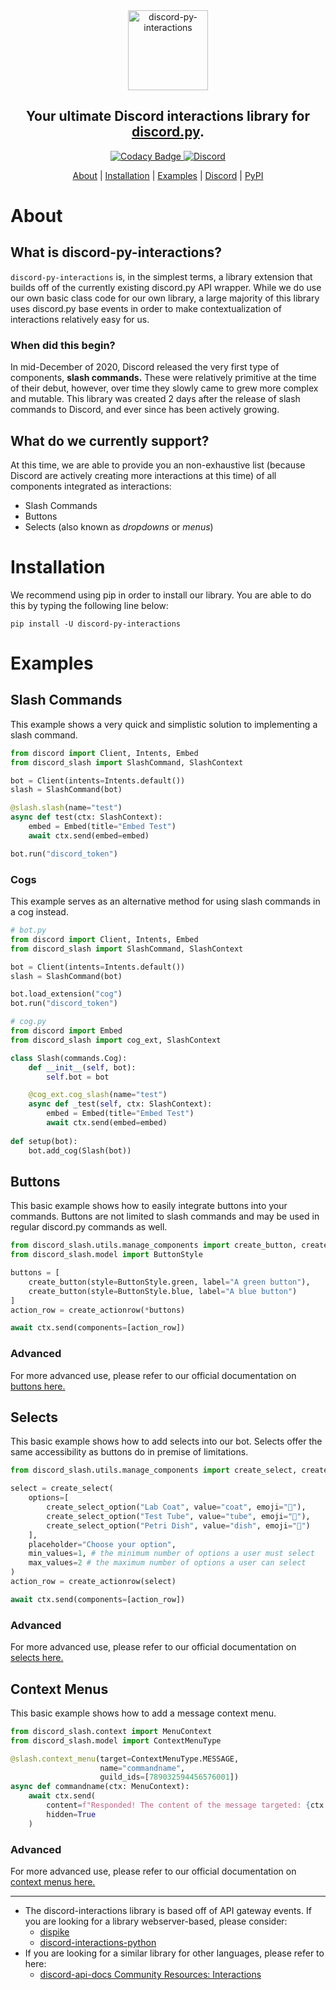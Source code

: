 <div align="center">
    <a href="https://pypi.org/project/discord-py-interactions/">
        <img src="https://raw.githubusercontent.com/muqshots/discord-py-interactions/master/.github/banner_transparent.png" alt="discord-py-interactions" height="128">
    </a>
    <h2>Your ultimate Discord interactions library for <a href="https://github.com/Rapptz/discord.py">discord.py</a>.</h2>
</div>

<div align="center">
        <a href="https://app.codacy.com/gh/eunwoo1104/discord-py-slash-command?utm_source=github.com&utm_medium=referral&utm_content=eunwoo1104/discord-py-slash-command&utm_campaign=Badge_Grade_Settings">
            <img src="https://api.codacy.com/project/badge/Grade/224bdbe58f8f43f28a093a33a7546456" alt="Codacy Badge">
        </a>
        <a href="https://discord.gg/KkgMBVuEkx">
            <img alt="Discord" src="https://img.shields.io/discord/789032594456576001">
        </a>
</div>

<p align="center">
    <a href="#about">About</a> |
    <a href="#installation">Installation</a> |
    <a href="#examples">Examples</a> |
    <a href="https://discord.gg/KkgMBVuEkx">Discord</a> |
    <a href="https://pypi.org/project/discord-py-interactions/">PyPI</a>
</p>

# About
## What is discord-py-interactions?
`discord-py-interactions` is, in the simplest terms, a library extension that builds off of the currently existing
discord.py API wrapper. While we do use our own basic class code for our own library, a large majority of
this library uses discord.py base events in order to make contextualization of interactions relatively easy
for us.

### When did this begin?
In mid-December of 2020, Discord released the very first type of components, **slash commands.** These were
relatively primitive at the time of their debut, however, over time they slowly came to grew more complex
and mutable. This library was created 2 days after the release of slash commands to Discord, and ever since
has been actively growing.

## What do we currently support?
At this time, we are able to provide you an non-exhaustive list (because Discord are actively
creating more interactions at this time) of all components integrated as interactions:

* Slash Commands
* Buttons
* Selects (also known as *dropdowns* or *menus*)

# Installation
We recommend using pip in order to install our library. You are able to do this by typing the following line below:

`pip install -U discord-py-interactions`

# Examples
## Slash Commands
This example shows a very quick and simplistic solution to implementing a slash command.

```py
from discord import Client, Intents, Embed
from discord_slash import SlashCommand, SlashContext

bot = Client(intents=Intents.default())
slash = SlashCommand(bot)

@slash.slash(name="test")
async def test(ctx: SlashContext):
    embed = Embed(title="Embed Test")
    await ctx.send(embed=embed)

bot.run("discord_token")
```

### Cogs
This example serves as an alternative method for using slash commands in a cog instead.

```py
# bot.py
from discord import Client, Intents, Embed
from discord_slash import SlashCommand, SlashContext

bot = Client(intents=Intents.default())
slash = SlashCommand(bot)

bot.load_extension("cog")
bot.run("discord_token")

# cog.py
from discord import Embed
from discord_slash import cog_ext, SlashContext

class Slash(commands.Cog):
    def __init__(self, bot):
        self.bot = bot

    @cog_ext.cog_slash(name="test")
    async def _test(self, ctx: SlashContext):
        embed = Embed(title="Embed Test")
        await ctx.send(embed=embed)
    
def setup(bot):
    bot.add_cog(Slash(bot))
```

## Buttons
This basic example shows how to easily integrate buttons into your commands. Buttons are not limited to
slash commands and may be used in regular discord.py commands as well.

```py
from discord_slash.utils.manage_components import create_button, create_actionrow
from discord_slash.model import ButtonStyle

buttons = [
    create_button(style=ButtonStyle.green, label="A green button"),
    create_button(style=ButtonStyle.blue, label="A blue button")
]
action_row = create_actionrow(*buttons)

await ctx.send(components=[action_row])
```

### Advanced
For more advanced use, please refer to our official documentation on [buttons here.](https://discord-py-interactions.readthedocs.io/en/latest/components.html#responding-to-interactions)

## Selects
This basic example shows how to add selects into our bot. Selects offer the same accessibility as buttons do
in premise of limitations.

```py
from discord_slash.utils.manage_components import create_select, create_select_option, create_actionrow

select = create_select(
    options=[
        create_select_option("Lab Coat", value="coat", emoji="🥼"),
        create_select_option("Test Tube", value="tube", emoji="🧪"),
        create_select_option("Petri Dish", value="dish", emoji="🧫")
    ],
    placeholder="Choose your option",
    min_values=1, # the minimum number of options a user must select
    max_values=2 # the maximum number of options a user can select
)
action_row = create_actionrow(select)

await ctx.send(components=[action_row])
```

### Advanced
For more advanced use, please refer to our official documentation on [selects here.](https://discord-py-interactions.readthedocs.io/en/latest/components.html#what-about-selects-dropdowns)

## Context Menus
This basic example shows how to add a message context menu.

```py
from discord_slash.context import MenuContext
from discord_slash.model import ContextMenuType

@slash.context_menu(target=ContextMenuType.MESSAGE,
                    name="commandname",
                    guild_ids=[789032594456576001])
async def commandname(ctx: MenuContext):
    await ctx.send(
        content=f"Responded! The content of the message targeted: {ctx.target_message.content}",
        hidden=True
    )
```

### Advanced
For more advanced use, please refer to our official documentation on [context menus here.](https://discord-py-interactions.readthedocs.io/en/latest/gettingstarted.html#adding-context-menus)

--------

- The discord-interactions library is based off of API gateway events. If you are looking for a library webserver-based, please consider:
    - [dispike](https://github.com/ms7m/dispike)
    - [discord-interactions-python](https://github.com/discord/discord-interactions-python)
- If you are looking for a similar library for other languages, please refer to here:
    - [discord-api-docs Community Resources: Interactions](https://discord.com/developers/docs/topics/community-resources#interactions)

